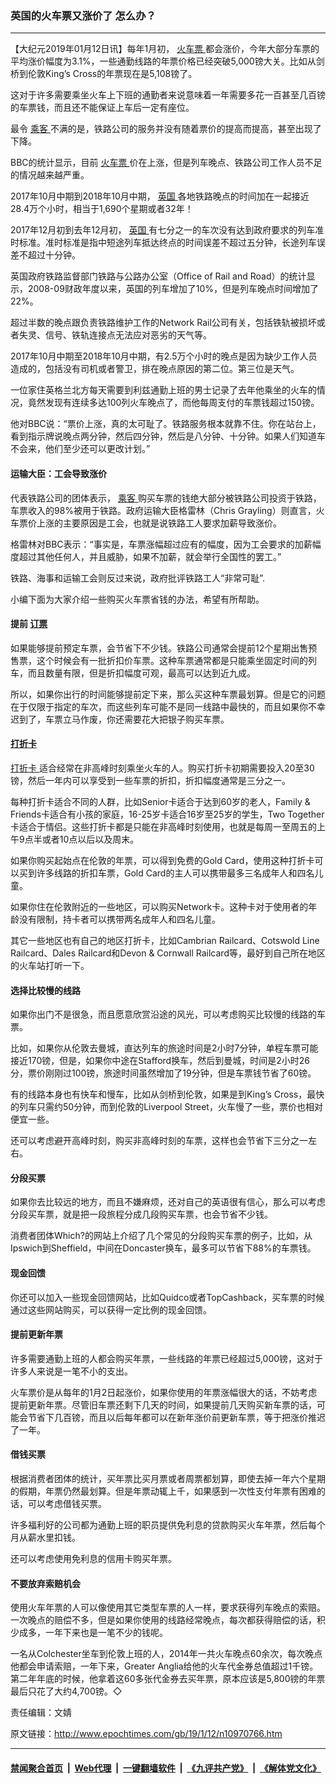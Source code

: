 ### 英国的火车票又涨价了 怎么办？
------------------------

<p>
 【大纪元2019年01月12日讯】每年1月初，
 <a href="http://www.epochtimes.com/gb/tag/%E7%81%AB%E8%BD%A6%E7%A5%A8.html">
  火车票
 </a>
 都会涨价，今年大部分车票的平均涨价幅度为3.1%，一些通勤线路的年票价格已经突破5,000镑大关。比如从剑桥到伦敦Kingʼs Cross的年票现在是5,108镑了。
</p>
<p>
 这对于许多需要乘坐火车上下班的通勤者来说意味着一年需要多花一百甚至几百镑的车票钱，而且还不能保证上车后一定有座位。
</p>
<p>
 最令
 <a href="http://www.epochtimes.com/gb/tag/%E4%B9%98%E5%AE%A2.html">
  乘客
 </a>
 不满的是，铁路公司的服务并没有随着票价的提高而提高，甚至出现了下降。
</p>
<p>
 BBC的统计显示，目前
 <a href="http://www.epochtimes.com/gb/tag/%E7%81%AB%E8%BD%A6%E7%A5%A8.html">
  火车票
 </a>
 价在上涨，但是列车晚点、铁路公司工作人员不足的情况越来越严重。
</p>
<p>
 2017年10月中期到2018年10月中期，
 <a href="http://www.epochtimes.com/gb/tag/%E8%8B%B1%E5%9B%BD.html">
  英国
 </a>
 各地铁路晚点的时间加在一起接近28.4万个小时，相当于1,690个星期或者32年！
</p>
<p>
 2017年12月初到去年12月初，
 <a href="http://www.epochtimes.com/gb/tag/%E8%8B%B1%E5%9B%BD.html">
  英国
 </a>
 有七分之一的车次没有达到政府要求的列车准时标准。准时标准是指中短途列车抵达终点的时间误差不超过五分钟，长途列车误差不超过十分钟。
</p>
<p>
 英国政府铁路监督部门铁路与公路办公室（Office of Rail and Road）的统计显示，2008-09财政年度以来，英国的列车增加了10%，但是列车晚点时间增加了22%。
</p>
<p>
 超过半数的晚点跟负责铁路维护工作的Network Rail公司有关，包括铁轨被损坏或者失灵、信号、铁轨连接点无法应对恶劣的天气等。
</p>
<p>
 2017年10月中期至2018年10月中期，有2.5万个小时的晚点是因为缺少工作人员造成的，包括没有司机或者警卫，排在晚点原因的第二位。第三位是天气。
</p>
<p>
 一位家住英格兰北方每天需要到利兹通勤上班的男士记录了去年他乘坐的火车的情况，竟然发现有连续多达100列火车晚点了，而他每周支付的车票钱超过150镑。
</p>
<p>
 他对BBC说：“票价上涨，真的太可耻了。铁路服务根本就靠不住。你在站台上，看到指示牌说晚点两分钟，然后四分钟，然后是八分钟、十分钟。如果人们知道车不会来，他们至少还可以更改计划。”
</p>
<h4>
 运输大臣：工会导致涨价
</h4>
<p>
 代表铁路公司的团体表示，
 <a href="http://www.epochtimes.com/gb/tag/%E4%B9%98%E5%AE%A2.html">
  乘客
 </a>
 购买车票的钱绝大部分被铁路公司投资于铁路，车票收入的98%被用于铁路。政府运输大臣格雷林（Chris Grayling）则直言，火车票价上涨的主要原因是工会，也就是说铁路工人要求加薪导致涨价。
</p>
<p>
 格雷林对BBC表示：“事实是，车票涨幅超过应有的幅度，因为工会要求的加薪幅度超过其他任何人，并且威胁，如果不加薪，就会举行全国性的罢工。”
</p>
<p>
 铁路、海事和运输工会则反过来说，政府批评铁路工人“非常可耻”.
</p>
<p>
 小编下面为大家介绍一些购买火车票省钱的办法，希望有所帮助。
</p>
<h4>
 提前
 <a href="http://www.epochtimes.com/gb/tag/%E8%AE%A2%E7%A5%A8.html">
  订票
 </a>
</h4>
<p>
 如果能够提前预定车票，会节省下不少钱。铁路公司通常会提前12个星期出售预售票，这个时候会有一批折扣价车票。这种车票通常都是只能乘坐固定时间的列车，而且数量有限，但是折扣幅度可观，最高可以达到近九成。
</p>
<p>
 所以，如果你出行的时间能够提前定下来，那么买这种车票最划算。但是它的问题在于仅限于指定的车次，而这些列车可能不是同一线路中最快的，而且如果你不幸迟到了，车票立马作废，你还需要花大把银子购买车票。
</p>
<h4>
 <a href="http://www.epochtimes.com/gb/tag/%E6%89%93%E6%8A%98%E5%8D%A1.html">
  打折卡
 </a>
</h4>
<p>
 <a href="http://www.epochtimes.com/gb/tag/%E6%89%93%E6%8A%98%E5%8D%A1.html">
  打折卡
 </a>
 适合经常在非高峰时刻乘坐火车的人。购买打折卡初期需要投入20至30镑，然后一年内可以享受到一些车票的折扣，折扣幅度通常是三分之一。
</p>
<p>
 每种打折卡适合不同的人群，比如Senior卡适合于达到60岁的老人，Family &amp; Friends卡适合有小孩的家庭，16-25岁卡适合16岁至25岁的学生，Two Together卡适合于情侣。这些打折卡都是只能在非高峰时刻使用，也就是每周一至周五的上午9点半或者10点以后以及周末。
</p>
<p>
 如果你购买起始点在伦敦的年票，可以得到免费的Gold Card，使用这种打折卡可以买到许多线路的折扣车票，Gold Card的主人可以携带最多三名成年人和四名儿童。
</p>
<p>
 如果你住在伦敦附近的一些地区，可以购买Network卡。这种卡对于使用者的年龄没有限制，持卡者可以携带两名成年人和四名儿童。
</p>
<p>
 其它一些地区也有自己的地区打折卡，比如Cambrian Railcard、Cotswold Line Railcard、Dales Railcard和Devon &amp; Cornwall Railcard等，最好到自己所在地区的火车站打听一下。
</p>
<h4>
 选择比较慢的线路
</h4>
<p>
 如果你出门不是很急，而且愿意欣赏沿途的风光，可以考虑购买比较慢的线路的车票。
</p>
<p>
 比如，如果你从伦敦去曼城，直达列车的旅途时间是2小时7分钟，单程车票可能接近170镑，但是，如果你中途在Stafford换车，然后到曼城，时间是2小时26分，票价刚刚过100镑，旅途时间虽然增加了19分钟，但是车票钱节省了60镑。
</p>
<p>
 有的线路本身也有快车和慢车，比如从剑桥到伦敦，如果是到Kingʼs Cross，最快的列车只需约50分钟，而到伦敦的Liverpool Street，火车慢了一些，票价也相对便宜一些。
</p>
<p>
 还可以考虑避开高峰时刻，购买非高峰时刻的车票，这样也会节省下三分之一左右。
</p>
<h4>
 分段买票
</h4>
<p>
 如果你去比较远的地方，而且不嫌麻烦，还对自己的英语很有信心，那么可以考虑分段买车票，就是把一段旅程分成几段购买车票，也会节省不少钱。
</p>
<p>
 消费者团体Which?的网站上介绍了几个常见的分段购买车票的例子，比如，从Ipswich到Sheffield，中间在Doncaster换车，最多可以节省下88%的车票钱。
</p>
<h4>
 现金回馈
</h4>
<p>
 你还可以加入一些现金回馈网站，比如Quidco或者TopCashback，买车票的时候通过这些网站购买，可以获得一定比例的现金回馈。
</p>
<h4>
 提前更新年票
</h4>
<p>
 许多需要通勤上班的人都会购买年票，一些线路的年票已经超过5,000镑，这对于许多人来说是一笔不小的支出。
</p>
<p>
 火车票价是从每年的1月2日起涨价，如果你使用的年票涨幅很大的话，不妨考虑提前更新年票。尽管旧车票还剩下几天的时间，如果提前几天购买新车票的话，可能会节省下几百镑，而且以后每年都可以在新年涨价前更新车票，等于把涨价推迟了一年。
</p>
<h4>
 借钱买票
</h4>
<p>
 根据消费者团体的统计，买年票比买月票或者周票都划算，即使去掉一年六个星期的假期，年票仍然最划算。但是年票动辄上千，如果感到一次性支付年票有困难的话，可以考虑借钱买票。
</p>
<p>
 许多福利好的公司都为通勤上班的职员提供免利息的贷款购买火车年票，然后每个月从薪水里扣钱。
</p>
<p>
 还可以考虑使用免利息的信用卡购买年票。
</p>
<h4>
 不要放弃索赔机会
</h4>
<p>
 使用火车年票的人可以像使用其它类型车票的人一样，要求获得列车晚点的索赔。一次晚点的赔偿不多，但是如果你使用的线路经常晚点，每次都获得赔偿的话，积少成多，一年下来也是一笔不少的钱呢。
</p>
<p>
 一名从Colchester坐车到伦敦上班的人，2014年一共火车晚点60余次，每次晚点他都会申请索赔，一年下来，Greater Anglia给他的火车代金券总值超过1千镑。第二年年底的时候，他拿着这60多张代金券去买年票，原本应该是5,800镑的年票最后只花了大约4,700镑。◇
</p>
<p>
 责任编辑：文婧
</p>

原文链接：http://www.epochtimes.com/gb/19/1/12/n10970766.htm


------------------------
#### [禁闻聚合首页](https://github.com/gfw-breaker/banned-news/blob/master/README.md) &nbsp;|&nbsp; [Web代理](https://github.com/gfw-breaker/open-proxy/blob/master/README.md) &nbsp;|&nbsp; [一键翻墙软件](https://github.com/gfw-breaker/nogfw/blob/master/README.md) &nbsp;|&nbsp; [《九评共产党》](https://github.com/gfw-breaker/9ping.md/blob/master/README.md#九评之一评共产党是什么) &nbsp;|&nbsp; [《解体党文化》](https://github.com/gfw-breaker/jtdwh.md/blob/master/README.md#绪论)